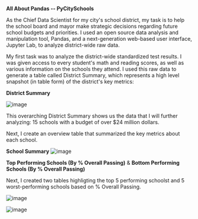 **All About Pandas -- PyCitySchools**

As the Chief Data Scientist for my city's school district, my task is to help the school board and mayor make strategic decisions regarding future school budgets and priorities. I used an open source data analysis and manipulation tool, Pandas, and a next-generation web-based user interface, Jupyter Lab, to analyze district-wide raw data. 

My first task was to analyze the district-wide standardized test results. I was given access to every student's math and reading scores, as well as various information on the schools they attend. I used this raw data to generate a table called District Summary, which represents a high level snapshot (in table form) of the district's key metrics:

**District Summary**

![image](https://user-images.githubusercontent.com/84043141/124283097-85c6dd80-db19-11eb-911f-96974972d4d0.png)

This overarching District Summary shows us the data that I will further analyzing: 15 schools with a budget of over $24 million dollars.

Next, I create an overview table that summarized the key metrics about each school.

**School Summary**
![image](https://user-images.githubusercontent.com/84043141/124285392-dd664880-db1b-11eb-8b50-b4fdb8a89feb.png)

**Top Performing Schools (By % Overall Passing)** & **Bottom Performing Schools (By % Overall Passing)**

Next, I created two tables highligting the top 5 performing schoolst and 5 worst-performing schools based on % Overall Passing. 

![image](https://user-images.githubusercontent.com/84043141/124285772-451c9380-db1c-11eb-9830-44d0377ad589.png)

![image](https://user-images.githubusercontent.com/84043141/124286272-c3793580-db1c-11eb-883c-49f9e1a53f88.png)
